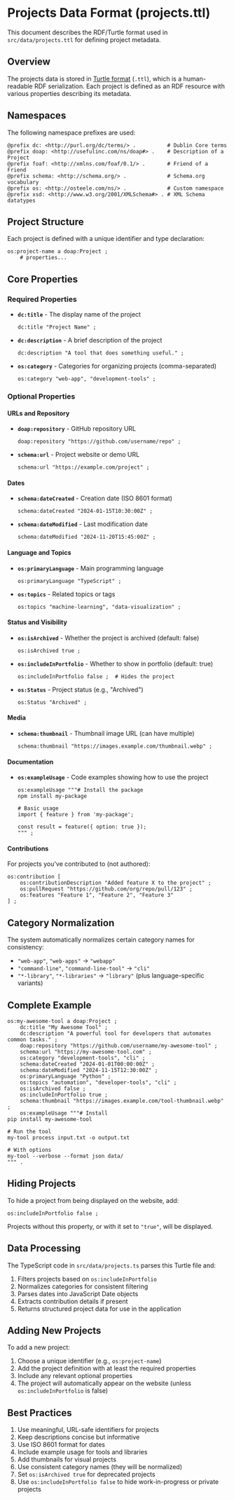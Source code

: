 # Projects Data Format (projects.ttl)

This document describes the RDF/Turtle format used in `src/data/projects.ttl` for defining project metadata.

## Overview

The projects data is stored in [Turtle format](https://www.w3.org/TR/turtle/) (`.ttl`), which is a human-readable RDF serialization. Each project is defined as an RDF resource with various properties describing its metadata.

## Namespaces

The following namespace prefixes are used:

```turtle
@prefix dc: <http://purl.org/dc/terms/> .          # Dublin Core terms
@prefix doap: <http://usefulinc.com/ns/doap#> .    # Description of a Project
@prefix foaf: <http://xmlns.com/foaf/0.1/> .       # Friend of a Friend
@prefix schema: <http://schema.org/> .             # Schema.org vocabulary
@prefix os: <http://osteele.com/ns/> .             # Custom namespace
@prefix xsd: <http://www.w3.org/2001/XMLSchema#> . # XML Schema datatypes
```

## Project Structure

Each project is defined with a unique identifier and type declaration:

```turtle
os:project-name a doap:Project ;
    # properties...
```

## Core Properties

### Required Properties

- **`dc:title`** - The display name of the project
  ```turtle
  dc:title "Project Name" ;
  ```

- **`dc:description`** - A brief description of the project
  ```turtle
  dc:description "A tool that does something useful." ;
  ```

- **`os:category`** - Categories for organizing projects (comma-separated)
  ```turtle
  os:category "web-app", "development-tools" ;
  ```

### Optional Properties

#### URLs and Repository

- **`doap:repository`** - GitHub repository URL
  ```turtle
  doap:repository "https://github.com/username/repo" ;
  ```

- **`schema:url`** - Project website or demo URL
  ```turtle
  schema:url "https://example.com/project" ;
  ```

#### Dates

- **`schema:dateCreated`** - Creation date (ISO 8601 format)
  ```turtle
  schema:dateCreated "2024-01-15T10:30:00Z" ;
  ```

- **`schema:dateModified`** - Last modification date
  ```turtle
  schema:dateModified "2024-11-20T15:45:00Z" ;
  ```

#### Language and Topics

- **`os:primaryLanguage`** - Main programming language
  ```turtle
  os:primaryLanguage "TypeScript" ;
  ```

- **`os:topics`** - Related topics or tags
  ```turtle
  os:topics "machine-learning", "data-visualization" ;
  ```

#### Status and Visibility

- **`os:isArchived`** - Whether the project is archived (default: false)
  ```turtle
  os:isArchived true ;
  ```

- **`os:includeInPortfolio`** - Whether to show in portfolio (default: true)
  ```turtle
  os:includeInPortfolio false ;  # Hides the project
  ```

- **`os:Status`** - Project status (e.g., "Archived")
  ```turtle
  os:Status "Archived" ;
  ```

#### Media

- **`schema:thumbnail`** - Thumbnail image URL (can have multiple)
  ```turtle
  schema:thumbnail "https://images.example.com/thumbnail.webp" ;
  ```

#### Documentation

- **`os:exampleUsage`** - Code examples showing how to use the project
  ```turtle
  os:exampleUsage """# Install the package
  npm install my-package

  # Basic usage
  import { feature } from 'my-package';
  
  const result = feature({ option: true });
  """ ;
  ```

#### Contributions

For projects you've contributed to (not authored):

```turtle
os:contribution [
    os:contributionDescription "Added feature X to the project" ;
    os:pullRequest "https://github.com/org/repo/pull/123" ;
    os:features "Feature 1", "Feature 2", "Feature 3"
] ;
```

## Category Normalization

The system automatically normalizes certain category names for consistency:

- `"web-app"`, `"web-apps"` → `"webapp"`
- `"command-line"`, `"command-line-tool"` → `"cli"`
- `"*-library"`, `"*-libraries"` → `"library"` (plus language-specific variants)

## Complete Example

```turtle
os:my-awesome-tool a doap:Project ;
    dc:title "My Awesome Tool" ;
    dc:description "A powerful tool for developers that automates common tasks." ;
    doap:repository "https://github.com/username/my-awesome-tool" ;
    schema:url "https://my-awesome-tool.com" ;
    os:category "development-tools", "cli" ;
    schema:dateCreated "2024-01-01T00:00:00Z" ;
    schema:dateModified "2024-11-15T12:30:00Z" ;
    os:primaryLanguage "Python" ;
    os:topics "automation", "developer-tools", "cli" ;
    os:isArchived false ;
    os:includeInPortfolio true ;
    schema:thumbnail "https://images.example.com/tool-thumbnail.webp" ;
    os:exampleUsage """# Install
pip install my-awesome-tool

# Run the tool
my-tool process input.txt -o output.txt

# With options
my-tool --verbose --format json data/
""" .
```

## Hiding Projects

To hide a project from being displayed on the website, add:

```turtle
os:includeInPortfolio false ;
```

Projects without this property, or with it set to `"true"`, will be displayed.

## Data Processing

The TypeScript code in `src/data/projects.ts` parses this Turtle file and:

1. Filters projects based on `os:includeInPortfolio`
2. Normalizes categories for consistent filtering
3. Parses dates into JavaScript Date objects
4. Extracts contribution details if present
5. Returns structured project data for use in the application

## Adding New Projects

To add a new project:

1. Choose a unique identifier (e.g., `os:project-name`)
2. Add the project definition with at least the required properties
3. Include any relevant optional properties
4. The project will automatically appear on the website (unless `os:includeInPortfolio` is false)

## Best Practices

1. Use meaningful, URL-safe identifiers for projects
2. Keep descriptions concise but informative
3. Use ISO 8601 format for dates
4. Include example usage for tools and libraries
5. Add thumbnails for visual projects
6. Use consistent category names (they will be normalized)
7. Set `os:isArchived true` for deprecated projects
8. Use `os:includeInPortfolio false` to hide work-in-progress or private projects